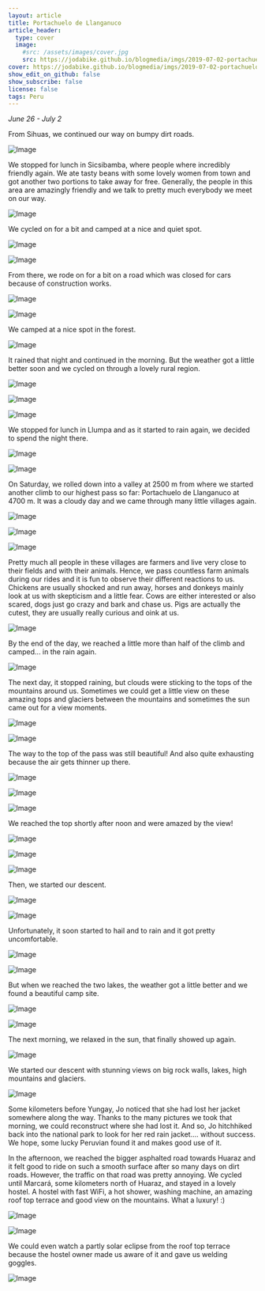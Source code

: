 ```yaml
---
layout: article
title: Portachuelo de Llanganuco
article_header:
  type: cover
  image:
    #src: /assets/images/cover.jpg
    src: https://jodabike.github.io/blogmedia/imgs/2019-07-02-portachuelo-de-llanganuco/p1180056M.jpg
cover: https://jodabike.github.io/blogmedia/imgs/2019-07-02-portachuelo-de-llanganuco/p1180056T.jpg
show_edit_on_github: false
show_subscribe: false
license: false
tags: Peru
---
```


*June 26 - July 2*

From Sihuas, we continued our way on bumpy dirt roads.

<!--more-->

<p><img alt="Image" title="icon" src="https://jodabike.github.io/blogmedia/imgs/2019-07-02-portachuelo-de-llanganuco/img_4446M.jpg" /></p>

We stopped for lunch in Sicsibamba, where people where incredibly friendly again. We ate tasty beans with some lovely women from town and got another two portions to take away for free. Generally, the people in this area are amazingly friendly and we talk to pretty much everybody we meet on our way.

<p><img alt="Image" title="icon" src="https://jodabike.github.io/blogmedia/imgs/2019-07-02-portachuelo-de-llanganuco/image-95M.jpg" /></p>

We cycled on for a bit and camped at a nice and quiet spot.

<p><img alt="Image" title="icon" src="https://jodabike.github.io/blogmedia/imgs/2019-07-02-portachuelo-de-llanganuco/image-96M.jpg" /></p>

<p><img alt="Image" title="icon" src="https://jodabike.github.io/blogmedia/imgs/2019-07-02-portachuelo-de-llanganuco/p1170822M.jpg" /></p>

From there, we rode on for a bit on a road which was closed for cars because of construction works.

<p><img alt="Image" title="icon" src="https://jodabike.github.io/blogmedia/imgs/2019-07-02-portachuelo-de-llanganuco/image-97M.jpg" /></p>

<p><img alt="Image" title="icon" src="https://jodabike.github.io/blogmedia/imgs/2019-07-02-portachuelo-de-llanganuco/img_4478M.jpg" /></p>

We camped at a nice spot in the forest.

<p><img alt="Image" title="icon" src="https://jodabike.github.io/blogmedia/imgs/2019-07-02-portachuelo-de-llanganuco/img_3455-1M.jpg" /></p>

It rained that night and continued in the morning. But the weather got a little better soon and we cycled on through a lovely rural region.

<p><img alt="Image" title="icon" src="https://jodabike.github.io/blogmedia/imgs/2019-07-02-portachuelo-de-llanganuco/img_4495M.jpg" /></p>

<p><img alt="Image" title="icon" src="https://jodabike.github.io/blogmedia/imgs/2019-07-02-portachuelo-de-llanganuco/image-98M.jpg" /></p>

<p><img alt="Image" title="icon" src="https://jodabike.github.io/blogmedia/imgs/2019-07-02-portachuelo-de-llanganuco/img_3463M.jpg" /></p>

We stopped for lunch in Llumpa and as it started to rain again, we decided to spend the night there.

<p><img alt="Image" title="icon" src="https://jodabike.github.io/blogmedia/imgs/2019-07-02-portachuelo-de-llanganuco/image-99M.jpg" /></p>

<p><img alt="Image" title="icon" src="https://jodabike.github.io/blogmedia/imgs/2019-07-02-portachuelo-de-llanganuco/img_4532M.jpg" /></p>

On Saturday, we rolled down into a valley at 2500 m from where we started another climb to our highest pass so far: Portachuelo de Llanganuco at 4700 m. It was a cloudy day and we came through many little villages again.

<p><img alt="Image" title="icon" src="https://jodabike.github.io/blogmedia/imgs/2019-07-02-portachuelo-de-llanganuco/image-100M.jpg" /></p>

<p><img alt="Image" title="icon" src="https://jodabike.github.io/blogmedia/imgs/2019-07-02-portachuelo-de-llanganuco/image-101M.jpg" /></p>

<p><img alt="Image" title="icon" src="https://jodabike.github.io/blogmedia/imgs/2019-07-02-portachuelo-de-llanganuco/img_4601M.jpg" /></p>

Pretty much all people in these villages are farmers and live very close to their fields and with their animals. Hence, we pass countless farm animals during our rides and it is fun to observe their different reactions to us. Chickens are usually shocked and run away, horses and donkeys mainly look at us with skepticism and a little fear. Cows are either interested or also scared, dogs just go crazy and bark and chase us. Pigs are actually the cutest, they are usually really curious and oink at us.

<p><img alt="Image" title="icon" src="https://jodabike.github.io/blogmedia/imgs/2019-07-02-portachuelo-de-llanganuco/image-102M.jpg" /></p>

By the end of the day, we reached a little more than half of the climb and camped... in the rain again.

<p><img alt="Image" title="icon" src="https://jodabike.github.io/blogmedia/imgs/2019-07-02-portachuelo-de-llanganuco/img_3497M.jpg" /></p>

The next day, it stopped raining, but clouds were sticking to the tops of the mountains around us. Sometimes we could get a little view on these amazing tops and glaciers between the mountains and sometimes the sun came out for a view moments.

<p><img alt="Image" title="icon" src="https://jodabike.github.io/blogmedia/imgs/2019-07-02-portachuelo-de-llanganuco/image-104M.jpg" /></p>

<p><img alt="Image" title="icon" src="https://jodabike.github.io/blogmedia/imgs/2019-07-02-portachuelo-de-llanganuco/p1170829M.jpg" /></p>

The way to the top of the pass was still beautiful! And also quite exhausting because the air gets thinner up there.

<p><img alt="Image" title="icon" src="https://jodabike.github.io/blogmedia/imgs/2019-07-02-portachuelo-de-llanganuco/p1170836M.jpg" /></p>

<p><img alt="Image" title="icon" src="https://jodabike.github.io/blogmedia/imgs/2019-07-02-portachuelo-de-llanganuco/p1170875M.jpg" /></p>

<p><img alt="Image" title="icon" src="https://jodabike.github.io/blogmedia/imgs/2019-07-02-portachuelo-de-llanganuco/p1170910M.jpg" /></p>

We reached the top shortly after noon and were amazed by the view!

<p><img alt="Image" title="icon" src="https://jodabike.github.io/blogmedia/imgs/2019-07-02-portachuelo-de-llanganuco/image-105M.jpg" /></p>

<p><img alt="Image" title="icon" src="https://jodabike.github.io/blogmedia/imgs/2019-07-02-portachuelo-de-llanganuco/p1170977M.jpg" /></p>

<p><img alt="Image" title="icon" src="https://jodabike.github.io/blogmedia/imgs/2019-07-02-portachuelo-de-llanganuco/p1170983M.jpg" /></p>

Then, we started our descent.

<p><img alt="Image" title="icon" src="https://jodabike.github.io/blogmedia/imgs/2019-07-02-portachuelo-de-llanganuco/p1180036M.jpg" /></p>

<p><img alt="Image" title="icon" src="https://jodabike.github.io/blogmedia/imgs/2019-07-02-portachuelo-de-llanganuco/p1180053M.jpg" /></p>

Unfortunately, it soon started to hail and to rain and it got pretty uncomfortable.

<p><img alt="Image" title="icon" src="https://jodabike.github.io/blogmedia/imgs/2019-07-02-portachuelo-de-llanganuco/p1180069M.jpg" /></p>

<p><img alt="Image" title="icon" src="https://jodabike.github.io/blogmedia/imgs/2019-07-02-portachuelo-de-llanganuco/p1180082M.jpg" /></p>

But when we reached the two lakes, the weather got a little better and we found a beautiful camp site.

<p><img alt="Image" title="icon" src="https://jodabike.github.io/blogmedia/imgs/2019-07-02-portachuelo-de-llanganuco/p1180091M.jpg" /></p>

<p><img alt="Image" title="icon" src="https://jodabike.github.io/blogmedia/imgs/2019-07-02-portachuelo-de-llanganuco/p1180111-1M.jpg" /></p>

The next morning, we relaxed in the sun, that finally showed up again.

<p><img alt="Image" title="icon" src="https://jodabike.github.io/blogmedia/imgs/2019-07-02-portachuelo-de-llanganuco/p1180174M.jpg" /></p>

We started our descent with stunning views on big rock walls, lakes, high mountains and glaciers.

<p><img alt="Image" title="icon" src="https://jodabike.github.io/blogmedia/imgs/2019-07-02-portachuelo-de-llanganuco/p1180213M.jpg" /></p>

Some kilometers before Yungay, Jo noticed that she had lost her jacket somewhere along the way. Thanks to the many pictures we took that morning, we could reconstruct where she had lost it. And so, Jo hitchhiked back into the national park to look for her red rain jacket.... without success. We hope, some lucky Peruvian found it and makes good use of it.

In the afternoon, we reached the bigger asphalted road towards Huaraz and it felt good to ride on such a smooth surface after so many days on dirt roads. However, the traffic on that road was pretty annoying. We cycled until Marcará, some kilometers north of Huaraz, and stayed in a lovely hostel. A hostel with fast WiFi, a hot shower, washing machine, an amazing roof top terrace and good view on the mountains. What a luxury! :)

<p><img alt="Image" title="icon" src="https://jodabike.github.io/blogmedia/imgs/2019-07-02-portachuelo-de-llanganuco/img_3648-1M.jpg" /></p>

<p><img alt="Image" title="icon" src="https://jodabike.github.io/blogmedia/imgs/2019-07-02-portachuelo-de-llanganuco/img_3666M.jpg" /></p>

We could even watch a partly solar eclipse from the roof top terrace because the hostel owner made us aware of it and gave us welding goggles.

<p><img alt="Image" title="icon" src="https://jodabike.github.io/blogmedia/imgs/2019-07-02-portachuelo-de-llanganuco/img_3658M.jpg" /></p>
